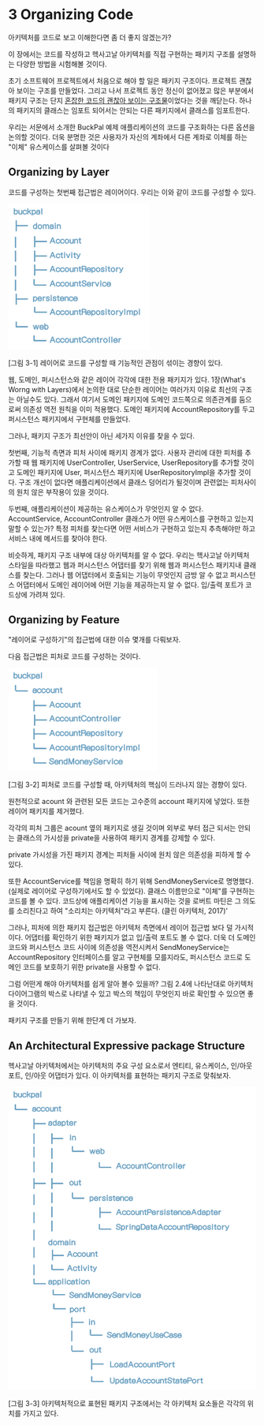# 3 Organizing Code

아키텍처를 코드로 보고 이해한다면 좀 더 좋지 않겠는가?

이 장에서는 코드를 작성하고 헥사고날 아키텍처를 직접 구현하는 패키지 구조를 설명하는 다양한 방법을 시험해볼 것이다.

초기 소프트웨어 프로젝트에서 처음으로 해야 할 일은 패키지 구조이다. 프로젝트 괜찮아 보이는 구조를 만들었다. 그리고 나서 프로젝트 동안 정신이 없어졌고 많은 부분에서 패키지 구조는 단지 <u>혼잡한 코드의 괜찮아 보이는 구조물</u>이었다는 것을 깨닫는다. 하나의 패키지의 클래스는 임포트 되어서는 안되는 다른 패키지에서 클래스를 임포트한다.

우리는 서문에서 소개한 BuckPal 예제 애플리케이션의 코드를 구조화하는 다른 옵션을 논의할 것이다. 더욱 분명한 것은 사용자가 자신의 계좌에서 다른 계좌로 이체를 하는 "이체" 유스케이스를 살펴볼 것이다



## Organizing by Layer

코드를 구성하는 첫번째 접근법은 레이어이다. 우리는 이와 같이 코드를 구성할 수 있다.



<img src="chapter-03.assets/image-20201223184850802.png" alt="image-20201223184850802" style="zoom:67%;" />

[그림 3-1] 레이어로 코드를 구성할 때 기능적인 관점이 섞이는 경향이 있다.



웹, 도메인, 퍼시스턴스와 같은 레이어 각각에 대한 전용 패키지가 있다. 1장(What's Worng with Layers)에서 논의한 대로 단순한 레이어는 여러가지 이유로 최선의 구조는 아닐수도 있다. 그래서 여기서 도메인 패키지에 도메인 코드쪽으로 의존관계를 둠으로써 의존성 역전 원칙을 이미 적용했다. 도메인 패키지에 AccountRepository를 두고 퍼시스턴스 패키지에서 구현체를 만들었다.

그러나, 패키지 구조가 최선안이 아닌 세가지 이유를 찾을 수 있다.

첫번째, 기능적 측면과 피처 사이에 패키지 경계가 없다. 사용자 관리에 대한 피처를 추가할 때 웹 패키지에 UserController, UserService, UserRepository를 추가할 것이고 도메인 패키지에 User, 퍼시스턴스 패키지에 UserRepositoryImpl을 추가할 것이다. 구조 개선이 없다면 애플리케이션에서 클래스 덩어리가 될것이며 관련없는 피처사이의 원치 않은 부작용이 있을 것이다.

두번째, 애플리케이션이 제공하는 유스케이스가 무엇인지 알 수 없다. AccountService, AccountController 클래스가 어떤 유스케이스를 구현하고 있는지 말할 수 있는가? 특정 피처를 찾는다면 어떤 서비스가 구현하고 있는지 추측해야만 하고 서비스 내에 메서드를 찾아야 한다.

비슷하게, 패키지 구조 내부에 대상 아키텍처를 알 수 없다. 우리는 헥사고날 아키텍처 스타일을 따라했고 웹과 퍼시스턴스 어댑터를 찾기 위해 웹과 퍼시스턴스 패키지내 클래스를 찾는다. 그러나 웹 어댑터에서 호출되는 기능이 무엇인지 금방 알 수 없고 퍼시스턴스 어댑터에서 도메인 레이어에 어떤 기능을 제공하는지 알 수 없다. 입/출력 포트가 코드상에 가려져 있다.



## Organizing by Feature

"레이어로 구성하기"의 접근법에 대한 이슈 몇개를 다뤄보자.

다음 접근법은 피처로 코드를 구성하는 것이다.



<img src="chapter-03.assets/image-20201223190644987.png" alt="image-20201223190644987" style="zoom:67%;" />

[그림 3-2] 피처로 코드를 구성할 때,  아키텍처의 핵심이 드러나지 않는 경향이 있다.

원천적으로 acount 와 관련된 모든 코드는 고수준의 account 패키지에 넣었다. 또한 레이어 패키지를 제거했다.

각각의 피처 그룹은 acount 옆의 패키지로 생길 것이며 외부로 부터 접근 되서는 안되는 클래스의 가시성을 private을 사용하여 패키지 경계를 강제할 수 있다.

private 가시성을 가진 패키지 경계는 피처들 사이에 원치 않은 의존성을 피하게 할 수 있다.

또한 AccountService를 책임을 명확히 하기 위해 SendMoneyService로 명명했다. (실제로 레이어로 구성하기에서도 할 수 있었다). 클래스 이름만으로 "이체"를 구현하는 코드를 볼 수 있다. 코드상에 애플리케이션 기능을 표시하는 것을 로버트 마틴은 그 의도를 소리친다고 하여 "소리치는 아키텍처"라고 부른다.  (클린 아키텍처, 2017)'

그러나, 피처에 의한 패키지 접근법은 아키텍처 측면에서 레이어 접근법 보다 덜 가시적이다. 어댑터를 확인하기 위한 패키지가 없고 입/출력 포트도 볼 수 없다. 더욱 더 도메인 코드와 퍼시스턴스 코드 사이에 의존성을 역전시켜서 SendMoneyService는 AccountRepository 인터페이스를 알고 구현체를 모를지라도, 퍼시스턴스 코드로 도메인 코드를 보호하기 위한 private을 사용할 수 없다.

그럼 어떤게 해야 아키텍처를 쉽게 알아 볼수 있을까? 그림 2.4에 나타난대로 아키텍처 다이어그램의 박스로 나타낼 수 있고 박스의 책임이 무엇인지 바로 확인할 수 있으면 좋을 것이다.

패키지 구조를 만들기 위해 한단계 더 가보자.



## An Architectural Expressive package Structure

헥사고날 아키텍처에서는 아키텍처의 주요 구성 요소로서 엔티티, 유스케이스, 인/아웃 포트, 인/아웃 어댑터가 있다. 이 아키텍처를 표현하는 패키지 구조로 맞춰보자.



<img src="chapter-03.assets/image-20201223193552167.png" alt="image-20201223193552167" style="zoom:67%;" />

[그림 3-3] 아키텍처적으로 표현된 패키지 구조에서는 각 아키텍처 요소들은 각각의 위치를 가지고 있다.



